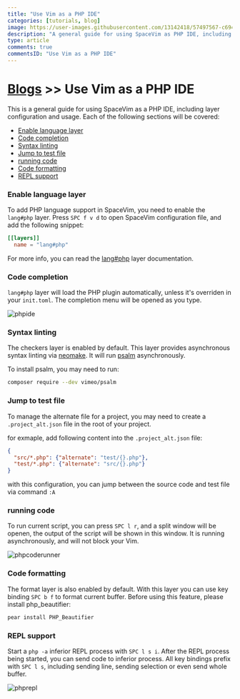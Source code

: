 ```yaml
---
title: "Use Vim as a PHP IDE"
categories: [tutorials, blog]
image: https://user-images.githubusercontent.com/13142418/57497567-c6948480-730a-11e9-95ec-e44bf6e79984.png
description: "A general guide for using SpaceVim as PHP IDE, including layer configuration, requiems installation and usage."
type: article
comments: true
commentsID: "Use Vim as a PHP IDE"
---
```


# [Blogs](../blog/) >> Use Vim as a PHP IDE

This is a general guide for using SpaceVim as a PHP IDE, including layer configuration and usage. 
Each of the following sections will be covered:

<!-- vim-markdown-toc GFM -->

- [Enable language layer](#enable-language-layer)
- [Code completion](#code-completion)
- [Syntax linting](#syntax-linting)
- [Jump to test file](#jump-to-test-file)
- [running code](#running-code)
- [Code formatting](#code-formatting)
- [REPL support](#repl-support)

<!-- vim-markdown-toc -->

### Enable language layer

To add PHP language support in SpaceVim, you need to enable the `lang#php` layer. Press `SPC f v d` to open
SpaceVim configuration file, and add the following snippet:

```toml
[[layers]]
  name = "lang#php"
```

For more info, you can read the [lang#php](../layers/lang/php/) layer documentation.

### Code completion

`lang#php` layer will load the PHP plugin automatically, unless it's overriden in your `init.toml`.
The completion menu will be opened as you type.

![phpide](https://user-images.githubusercontent.com/13142418/57497567-c6948480-730a-11e9-95ec-e44bf6e79984.png)

### Syntax linting

The checkers layer is enabled by default. This layer provides asynchronous syntax linting via [neomake](https://github.com/neomake/neomake).
It will run [psalm](https://github.com/vimeo/psalm) asynchronously.

To install psalm, you may need to run:

```sh
composer require --dev vimeo/psalm
```

### Jump to test file

To manage the alternate file for a project, you may need to create a `.project_alt.json` file in the root of your
project.

for exmaple, add following content into the `.project_alt.json` file:

```json
{
  "src/*.php": {"alternate": "test/{}.php"},
  "test/*.php": {"alternate": "src/{}.php"}
}
```

with this configuration, you can jump between the source code and test file via command `:A`

### running code

To run current script, you can press `SPC l r`, and a split window
will be openen, the output of the script will be shown in this window.
It is running asynchronously, and will not block your Vim.

![phpcoderunner](https://user-images.githubusercontent.com/13142418/57496602-79aeaf00-7306-11e9-8c18-32f00bd28307.gif)

### Code formatting

The format layer is also enabled by default. With this layer you can use key binding `SPC b f` to format current buffer.
Before using this feature, please install php_beautifier:

```sh
pear install PHP_Beautifier
```

### REPL support

Start a `php -a` inferior REPL process with `SPC l s i`. After the REPL process being started, you can
send code to inferior process. All key bindings prefix with `SPC l s`, including sending line, sending selection or even
send whole buffer.

![phprepl](https://user-images.githubusercontent.com/13142418/57497156-0ce8e400-7309-11e9-8628-da42d6f8432e.gif)


